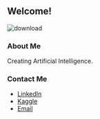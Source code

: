 ## Welcome! 
![download](https://github.com/mmmarchetti/mmmarchetti/assets/42682612/285eed25-72a7-4184-a071-e13099cfcad3)

### About Me
Creating Artificial Intelligence.

### Contact Me
- [LinkedIn](https://www.linkedin.com/in/mmmarchetti/)
- [Kaggle](https://www.kaggle.com/mmmarchetti)
- [Email](mailto:marcosmartins.marchetti@gmail.com)

